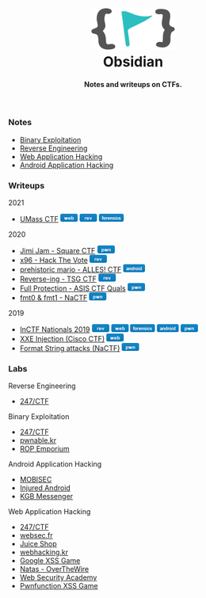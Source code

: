 <h1 align="center">
  <br>
  <a href="https://github.com/abhaynayar/obsidian"><img src="res/logo.png" alt="Arjun"></a>
  <br>
  Obsidian
  <br>
</h1>

<h4 align="center">Notes and writeups on CTFs.</h4>

<br>

### Notes

- [Binary Exploitation](notes/pwn.md)
- [Reverse Engineering](notes/rev.md)
- [Web Application Hacking](notes/web.md)
- [Android Application Hacking](notes/android.md)

### Writeups

2021

- [UMass CTF](writeups/2021/umass.md) ![](res/web.png) ![](res/rev.png) ![](res/forensics.png)

2020

- [Jimi Jam - Square CTF](writeups/2020/square) ![](res/pwn.png)
- [x96 - Hack The Vote](writeups/2020/hackthevote/x96.md) ![](res/rev.png)
- [prehistoric mario - ALLES! CTF](https://abhaynayar.com/writeups/alles.html) ![](res/android.png)
- [Reverse-ing - TSG CTF](https://abhaynayar.com/writeups/tsg.html) ![](res/rev.png)
- [Full Protection - ASIS CTF Quals](https://abhaynayar.com/writeups/asis.html) ![](res/pwn.png)
- [fmt0 & fmt1 - NaCTF](https://abhaynayar.com/writeups/nactf.html) ![](res/pwn.png)

2019

- [InCTF Nationals 2019](https://abhaynayar.com/writeups/inctf.html) ![](res/rev.png) ![](res/web.png) ![](res/forensics.png) ![](res/android.png) ![](res/pwn.png)
- [XXE Injection (Cisco CTF)](https://abhaynayar.com/writeups/cisco.html) ![](res/web.png)
- [Format String attacks (NaCTF)](https://abhaynayar.com/writeups/nactf.html) ![](res/pwn.png)

### Labs

Reverse Engineering

- [247/CTF](labs/rev/247ctf.md)

Binary Exploitation

- [247/CTF](labs/pwn/247ctf.md)
- [pwnable.kr](labs/pwn/pwnable-kr.md)
- [ROP Emporium](labs/pwn/rop-emp.md)

Android Application Hacking

- [MOBISEC](labs/mobile/mobisec)
- [Injured Android](labs/mobile/injured.md)
- [KGB Messenger](labs/mobile/kgb.md)

Web Application Hacking

- [247/CTF](labs/web/247ctf.md)
- [websec.fr](labs/web/websec-fr.md)
- [Juice Shop](labs/web/juice-shop.md)
- [webhacking.kr](labs/web/webhacking-kr)
- [Google XSS Game](labs/web/xss-game.md)
- [Natas - OverTheWire](labs/web/natas)
- [Web Security Academy](labs/web/portswigger)
- [Pwnfunction XSS Game](labs/web/pwnfn.md)
